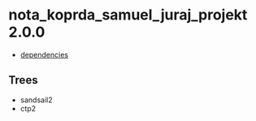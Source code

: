 nota_koprda_samuel_juraj_projekt 2.0.0
====

* [dependencies](./dependencies.json)


Trees
----
* sandsail2
* ctp2